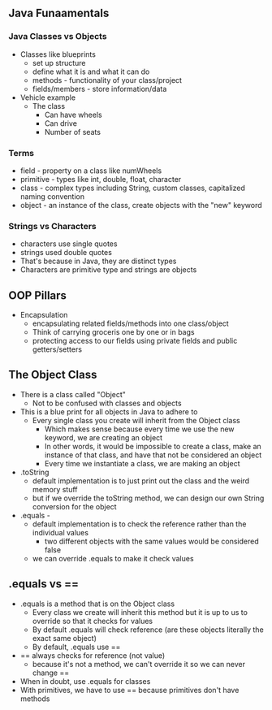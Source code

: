 ## Java Funaamentals

### Java Classes vs Objects
- Classes like blueprints
  - set up structure 
  - define what it is and what it can do
  - methods - functionality of your class/project
  - fields/members - store information/data
- Vehicle example
  - The class 
    - Can have wheels
    - Can drive
    - Number of seats

### Terms
- field - property on a class like numWheels
- primitive - types like int, double, float, character
- class - complex types including String, custom classes, capitalized naming convention
- object - an instance of the class, create objects with the "new" keyword

### Strings vs Characters
- characters use single quotes
- strings used double quotes
- That's because in Java, they are distinct types
- Characters are primitive type and strings are objects

## OOP Pillars
- Encapsulation
  - encapsulating related fields/methods into one class/object
  - Think of carrying groceris one by one or in bags
  - protecting access to our fields using private fields and public getters/setters

## The Object Class
- There is a class called "Object"
  - Not to be confused with classes and objects
- This is a blue print for all objects in Java to adhere to
  - Every single class you create will inherit from the Object class
    - Which makes sense because every time we use the new keyword, we are creating an object
    - In other words, it would be impossible to create a class, make an instance of that class, and have that not be considered an object
    - Every time we instantiate a class, we are making an object
- .toString
  - default implementation is to just print out the class and the weird memory stuff
  - but if we override the toString method, we can design our own String conversion for the object
- .equals - 
  - default implementation is to check the reference rather than the individual values
    - two different objects with the same values would be considered false
  - we can override .equals to make it check values

## .equals vs ==
- .equals is a method that is on the Object class
  - Every class we create will inherit this method but it is up to us to override so that it checks for values
  - By default .equals will check reference (are these objects literally the exact same object)
  - By default, .equals use ==
- == always checks for reference (not value)
  - because it's not a method, we can't override it so we can never change ==
- When in doubt, use .equals for classes
- With primitives, we have to use == because primitives don't have methods